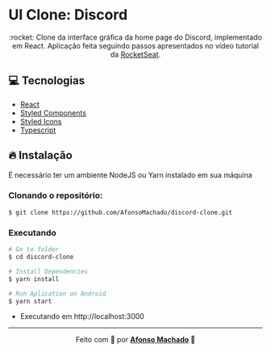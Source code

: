 # UI Clone: Discord

<p align="center">:rocket: Clone da interface gráfica da home page do Discord, implementado em React.
 Aplicação feita seguindo passos apresentados no vídeo tutorial da <a href="https://www.youtube.com/watch?v=x4FdZd2-_uU">RocketSeat</a>.
</p>

## :computer: Tecnologias
<ul>
  <li><a href="https://pt-br.reactjs.org/">React</a></li>
  <li><a href="https://styled-components.com/">Styled Components</a></li>
  <li><a href="https://github.com/styled-icons/styled-icons">Styled Icons</a></li>
  <li><a href="https://www.typescriptlang.org/">Typescript</a></li>
</ul>

## :fire: Instalação

É necessário ter um ambiente NodeJS ou Yarn instalado em sua máquina

### Clonando o repositório:

```
$ git clone https://github.com/AfonsoMachado/discord-clone.git
```

### Executando

```bash
# Go to folder
$ cd discord-clone

# Install Dependencies
$ yarn install

# Run Aplication on Android
$ yarn start
```
- Executando em http://localhost:3000

---

<p align="center">Feito com 💜 por <strong><a href="https://www.linkedin.com/in/AfonsoMachado/">Afonso Machado</a> 🥰 </strong> </p>
